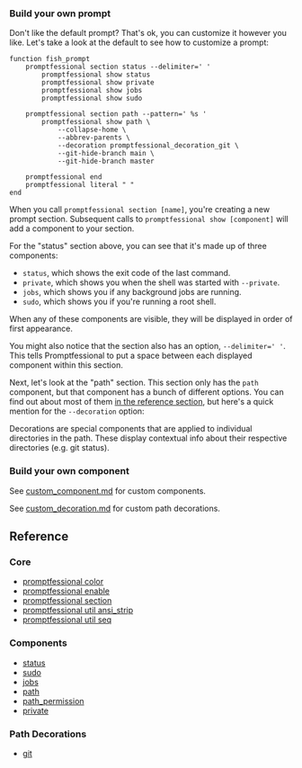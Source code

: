 
### Build your own prompt

Don't like the default prompt? That's ok, you can customize it however you like. Let's take a look at the default to see how to customize a prompt:

```fish
function fish_prompt
    promptfessional section status --delimiter=' '
        promptfessional show status
        promptfessional show private
        promptfessional show jobs
        promptfessional show sudo

    promptfessional section path --pattern=' %s '
        promptfessional show path \
        	--collapse-home \
        	--abbrev-parents \
        	--decoration promptfessional_decoration_git \
        	--git-hide-branch main \
        	--git-hide-branch master 

    promptfessional end
    promptfessional literal " "
end
```

When you call `promptfessional section [name]`, you're creating a new prompt section. Subsequent calls to `promptfessional show [component]` will add a component to your section.

For the "status" section above, you can see that it's made up of three components:
- `status`, which shows the exit code of the last command.
- `private`, which shows you when the shell was started with `--private`.
- `jobs`, which shows you if any background jobs are running.
- `sudo`, which shows you if you're running a root shell.

When any of these components are visible, they will be displayed in order of first appearance.

You might also notice that the section also has an option, `--delimiter=' '`. This tells Promptfessional to put a space between each displayed component within this section.

Next, let's look at the "path" section. This section only has the `path` component, but that component has a bunch of different options. You can find out about most of them [in the reference section](#reference), but here's a quick mention for the `--decoration` option:

Decorations are special components that are applied to individual directories in the path. These display contextual info about their respective directories (e.g. git status).

### Build your own component

See [custom_component.md](custom_component.md) for custom components.

See [custom_decoration.md](custom_decoration.md) for custom path decorations.



## Reference

### Core

- [promptfessional color](promptfessional_color.md)
- [promptfessional enable](promptfessional_enable.md)
- [promptfessional section](promptfessional_section.md)
- [promptfessional util ansi_strip](promptfessional_util_ansi_strip.md)
- [promptfessional util seq](promptfessional_util_seq.md)

### Components

- [status](component_status.md)
- [sudo](component_sudo.md)
- [jobs](component_jobs.md)
- [path](component_path.md)
- [path_permission](component_path_permission.md)
- [private](component_private.md)

### Path Decorations

- [git](decoration_git.md)
